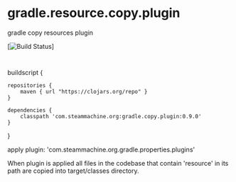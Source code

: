 # gradle.resource.copy.plugin
gradle copy resources plugin

[![Build Status](https://travis-ci.org/DarrylZero/gradle.resource.copy.plugin.svg?branch=development)]

                                                                                                                           
```groovy



```

buildscript {

    repositories {
        maven { url "https://clojars.org/repo" }
    }

    dependencies {
        classpath 'com.steammachine.org:gradle.copy.plugin:0.9.0'
    }
}

apply plugin: 'com.steammachine.org.gradle.properties.plugins'


When plugin is applied all files in the codebase that contain 'resource' in its path 
are copied into target/classes directory.


